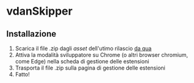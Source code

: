 # vdanSkipper

## Installazione
1) Scarica il file .zip dagli *asset* dell'utimo rilascio [da qua](https://github.com/Gabboxl/vdanSkipper/releases/latest)
2) Attiva la modalità sviluppatore su Chrome (o altri browser chromium, come Edge) nella scheda di gestione delle estensioni
3) Trasporta il file .zip sulla pagina di gestione delle estensioni
4) Fatto!
